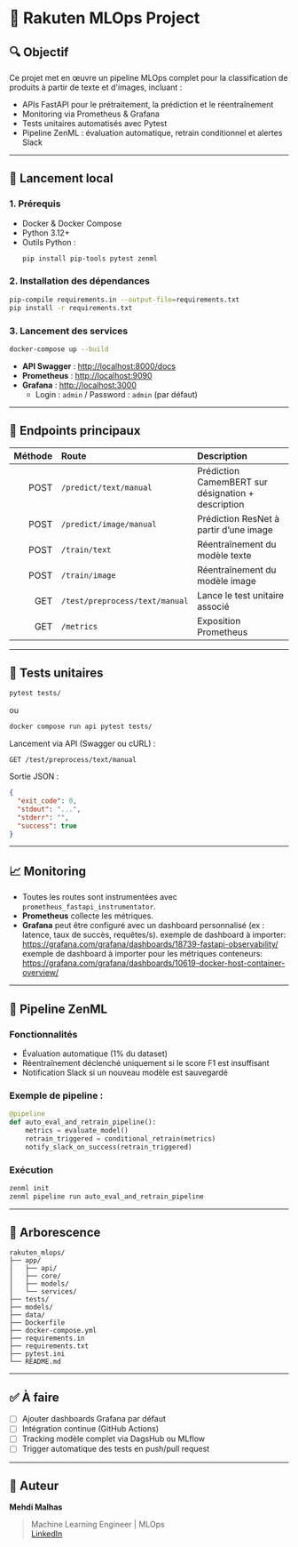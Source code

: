# 🧠 Rakuten MLOps Project

## 🔍 Objectif

Ce projet met en œuvre un pipeline MLOps complet pour la classification de produits à partir de texte et d'images, incluant :

- APIs FastAPI pour le prétraitement, la prédiction et le réentraînement
- Monitoring via Prometheus & Grafana
- Tests unitaires automatisés avec Pytest
- Pipeline ZenML : évaluation automatique, retrain conditionnel et alertes Slack

---

## 🚀 Lancement local

### 1. Prérequis

- Docker & Docker Compose
- Python 3.12+
- Outils Python :
  ```bash
  pip install pip-tools pytest zenml
  ```

### 2. Installation des dépendances

```bash
pip-compile requirements.in --output-file=requirements.txt
pip install -r requirements.txt
```

### 3. Lancement des services

```bash
docker-compose up --build
```

- **API Swagger** : [http://localhost:8000/docs](http://localhost:8000/docs)
- **Prometheus** : [http://localhost:9090](http://localhost:9090)
- **Grafana** : [http://localhost:3000](http://localhost:3000)
  - Login : `admin` / Password : `admin` (par défaut)

---

## 📡 Endpoints principaux

| Méthode | Route                                 | Description                            |
|--------:|:--------------------------------------|:----------------------------------------|
| POST    | `/predict/text/manual`                | Prédiction CamemBERT sur désignation + description |
| POST    | `/predict/image/manual`               | Prédiction ResNet à partir d’une image  |
| POST    | `/train/text`                         | Réentraînement du modèle texte          |
| POST    | `/train/image`                        | Réentraînement du modèle image          |
| GET     | `/test/preprocess/text/manual`        | Lance le test unitaire associé          |
| GET     | `/metrics`                            | Exposition Prometheus                   |

---

## 🧪 Tests unitaires

```bash
pytest tests/
```
ou
```bash
docker compose run api pytest tests/
```

Lancement via API (Swagger ou cURL) :

```http
GET /test/preprocess/text/manual
```

Sortie JSON :
```json
{
  "exit_code": 0,
  "stdout": "...",
  "stderr": "",
  "success": true
}
```

---

## 📈 Monitoring

- Toutes les routes sont instrumentées avec `prometheus_fastapi_instrumentator`.
- **Prometheus** collecte les métriques.
- **Grafana** peut être configuré avec un dashboard personnalisé (ex : latence, taux de succès, requêtes/s).
  exemple de dashboard à importer: https://grafana.com/grafana/dashboards/18739-fastapi-observability/
  exemple de dashboard à importer pour les métriques conteneurs: https://grafana.com/grafana/dashboards/10619-docker-host-container-overview/ 

---

## 🔁 Pipeline ZenML

### Fonctionnalités

- Évaluation automatique (1% du dataset)
- Réentraînement déclenché uniquement si le score F1 est insuffisant
- Notification Slack si un nouveau modèle est sauvegardé

### Exemple de pipeline :

```python
@pipeline
def auto_eval_and_retrain_pipeline():
    metrics = evaluate_model()
    retrain_triggered = conditional_retrain(metrics)
    notify_slack_on_success(retrain_triggered)
```

### Exécution

```bash
zenml init
zenml pipeline run auto_eval_and_retrain_pipeline
```

---

## 📁 Arborescence

```
rakuten_mlops/
├── app/
│   ├── api/
│   ├── core/
│   ├── models/
│   └── services/
├── tests/
├── models/
├── data/
├── Dockerfile
├── docker-compose.yml
├── requirements.in
├── requirements.txt
├── pytest.ini
└── README.md
```

---

## ✅ À faire

- [ ] Ajouter dashboards Grafana par défaut
- [ ] Intégration continue (GitHub Actions)
- [ ] Tracking modèle complet via DagsHub ou MLflow
- [ ] Trigger automatique des tests en push/pull request

---

## 🤖 Auteur

**Mehdi Malhas**  
> Machine Learning Engineer | MLOps  
> [LinkedIn](https://www.linkedin.com/in/mehdi-malhas)